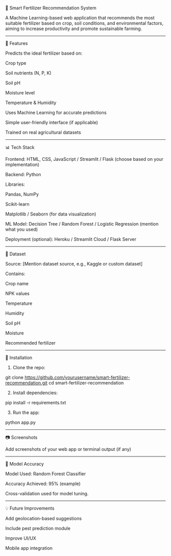 🌾 Smart Fertilizer Recommendation System

A Machine Learning-based web application that recommends the most suitable fertilizer based on crop, soil conditions, and environmental factors, aiming to increase productivity and promote sustainable farming.


---

🚀 Features

Predicts the ideal fertilizer based on:

Crop type

Soil nutrients (N, P, K)

Soil pH

Moisture level

Temperature & Humidity


Uses Machine Learning for accurate predictions

Simple user-friendly interface (if applicable)

Trained on real agricultural datasets



---

📊 Tech Stack

Frontend: HTML, CSS, JavaScript / Streamlit / Flask (choose based on your implementation)

Backend: Python

Libraries:

Pandas, NumPy

Scikit-learn

Matplotlib / Seaborn (for data visualization)


ML Model: Decision Tree / Random Forest / Logistic Regression (mention what you used)

Deployment (optional): Heroku / Streamlit Cloud / Flask Server



---

📝 Dataset

Source: [Mention dataset source, e.g., Kaggle or custom dataset]

Contains:

Crop name

NPK values

Temperature

Humidity

Soil pH

Moisture

Recommended fertilizer




---

📌 Installation

1. Clone the repo:

git clone https://github.com/yourusername/smart-fertilizer-recommendation.git
cd smart-fertilizer-recommendation


2. Install dependencies:

pip install -r requirements.txt


3. Run the app:

python app.py




---

📷 Screenshots

Add screenshots of your web app or terminal output (if any)


---

🧠 Model Accuracy

Model Used: Random Forest Classifier

Accuracy Achieved: 95% (example)

Cross-validation used for model tuning.



---

💡 Future Improvements

Add geolocation-based suggestions

Include pest prediction module

Improve UI/UX

Mobile app integration



